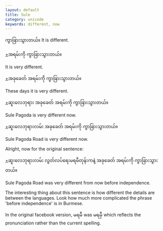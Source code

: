 ```yaml
---
layout: default
title: Sule
category: unicode
keywords: different, now
---
```


<p><span class='mm3'>ကွာခြားသွားတယ်။</span> It is different.</p>
<p class="hide-trigger"><a href='#'>+</a><span class='mm3'>အရမ်းကို ကွာခြားသွားတယ်။</span></p>
<p class='hide-this'>It is very different.</p>

<p class="hide-trigger"><a href='#'>+</a><span class='mm3'>အခုခေတ် အရမ်းကို ကွာခြားသွားတယ်။</span></p>
<p class='hide-this'>These days it is very different.</p>

<p class="hide-trigger"><a href='#'>+</a><span class='mm3'>ဆူးလေဘုရား အခုခေတ် အရမ်းကို ကွာခြားသွားတယ်။</span></p>
<p class='hide-this'>Sule Pagoda is very different now.</p>

<p class="hide-trigger"><a href='#'>+</a><span class='mm3'>ဆူးလေဘုရားလမ်း အခုခေတ် အရမ်းကို ကွာခြားသွားတယ်။</span></p>
<p class='hide-this'>Sule Pagoda Road is very different now.</p>

<p>Alright, now for the original sentence:</p>
<p class="hide-trigger"><a href='#'>+</a><span class='mm3'>ဆူးလေဘုရားလမ်း လွတ်လပ်ရေးမရမီတုန်းကနဲ့ အခုခေတ် အရမ်းကို ကွာခြားသွားတယ်။</span></p>
<p class='hide-this'>Sule Pagoda Road was very different from now before independence.</p>

<p>The interesting thing about this sentence is how different the details are between the languages. Look how much more complicated the phrase 'before independence' is in Burmese.</p>
<p>In the original facebook version, <span class='mm3'>မရမီ</span> was <span class='mm3'>မရမှီ</span> which reflects the pronunciation rather than the current spelling.</p>
